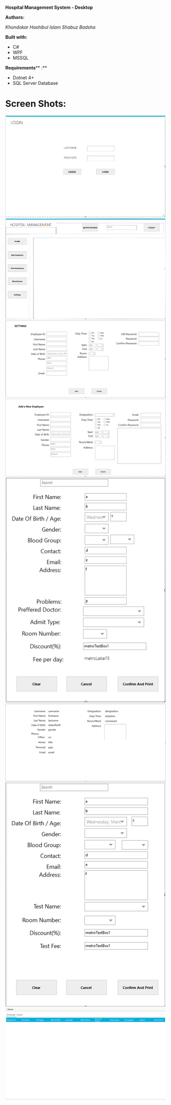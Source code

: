 

**Hospital Management System - Desktop**

**Authors:**

_Khondokar Hashibul Islam_
_Shabuz Badsha_



**Built with:**

- C#
- WPF
- MSSQL

**Requirements**** :**

- Dotnet 4+
- SQL Server Database
 


#



# Screen Shots:

![](Screenshots/1.PNG)
![](Screenshots/2.PNG)
![](Screenshots/3.PNG)
![](Screenshots/4.PNG)
![](Screenshots/5.PNG)
![](Screenshots/6.PNG)
![](Screenshots/7.PNG)
![](Screenshots/8.PNG)
